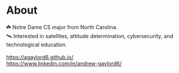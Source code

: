# About

☘️  Notre Dame CS major from North Carolina. </br>
🛰️  Interested in satellites, attitude determination, cybersecurity, and technological education. </br>
</br>
https://agaylord6.github.io/ </br>
https://www.linkedin.com/in/andrew-gaylord6/ </br>

<!--
**AGaylord6/AGaylord6** is a ✨ _special_ ✨ repository because its `README.md` (this file) appears on your GitHub profile.

Here are some ideas to get you started:

- 🔭 I’m currently working on ...
- 🌱 I’m currently learning ...
- 👯 I’m looking to collaborate on ...
- 🤔 I’m looking for help with ...
- 💬 Ask me about ...
- 📫 How to reach me: ...
- 😄 Pronouns: ...
- ⚡ Fun fact: ...
-->
